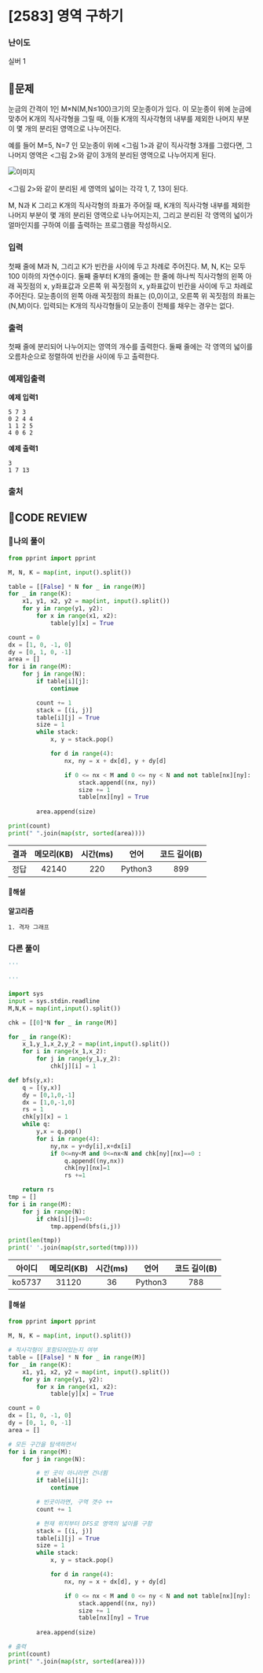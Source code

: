 # [2583] 영역 구하기

### **난이도**
실버 1
## **📝문제**
눈금의 간격이 1인 M×N(M,N≤100)크기의 모눈종이가 있다. 이 모눈종이 위에 눈금에 맞추어 K개의 직사각형을 그릴 때, 이들 K개의 직사각형의 내부를 제외한 나머지 부분이 몇 개의 분리된 영역으로 나누어진다.

예를 들어 M=5, N=7 인 모눈종이 위에 <그림 1>과 같이 직사각형 3개를 그렸다면, 그 나머지 영역은 <그림 2>와 같이 3개의 분리된 영역으로 나누어지게 된다.

![이미지](https://www.acmicpc.net/upload/images/zzJD2aQyF5Rm4IlOt.png)

<그림 2>와 같이 분리된 세 영역의 넓이는 각각 1, 7, 13이 된다.

M, N과 K 그리고 K개의 직사각형의 좌표가 주어질 때, K개의 직사각형 내부를 제외한 나머지 부분이 몇 개의 분리된 영역으로 나누어지는지, 그리고 분리된 각 영역의 넓이가 얼마인지를 구하여 이를 출력하는 프로그램을 작성하시오.
### **입력**
첫째 줄에 M과 N, 그리고 K가 빈칸을 사이에 두고 차례로 주어진다. M, N, K는 모두 100 이하의 자연수이다. 둘째 줄부터 K개의 줄에는 한 줄에 하나씩 직사각형의 왼쪽 아래 꼭짓점의 x, y좌표값과 오른쪽 위 꼭짓점의 x, y좌표값이 빈칸을 사이에 두고 차례로 주어진다. 모눈종이의 왼쪽 아래 꼭짓점의 좌표는 (0,0)이고, 오른쪽 위 꼭짓점의 좌표는(N,M)이다. 입력되는 K개의 직사각형들이 모눈종이 전체를 채우는 경우는 없다.
### **출력**
첫째 줄에 분리되어 나누어지는 영역의 개수를 출력한다. 둘째 줄에는 각 영역의 넓이를 오름차순으로 정렬하여 빈칸을 사이에 두고 출력한다.
### **예제입출력**

**예제 입력1**

```
5 7 3
0 2 4 4
1 1 2 5
4 0 6 2
```

**예제 출력1**

```
3
1 7 13
```

### **출처**

## **🧐CODE REVIEW**

### **🧾나의 풀이**

```python
from pprint import pprint

M, N, K = map(int, input().split())

table = [[False] * N for _ in range(M)]
for _ in range(K):
    x1, y1, x2, y2 = map(int, input().split())
    for y in range(y1, y2):
        for x in range(x1, x2):
            table[y][x] = True

count = 0
dx = [1, 0, -1, 0]
dy = [0, 1, 0, -1]
area = []
for i in range(M):
    for j in range(N):
        if table[i][j]:
            continue

        count += 1
        stack = [(i, j)]
        table[i][j] = True
        size = 1
        while stack:
            x, y = stack.pop()

            for d in range(4):
                nx, ny = x + dx[d], y + dy[d]

                if 0 <= nx < M and 0 <= ny < N and not table[nx][ny]:
                    stack.append((nx, ny))
                    size += 1
                    table[nx][ny] = True
        
        area.append(size)

print(count)
print(" ".join(map(str, sorted(area))))
```

결과	| 메모리(KB) |	시간(ms) |	언어 |	코드 길이(B)
:----:|:-----:|:-----:|:-----:|:--------:
정답|42140|220|Python3|899
#### **📝해설**

**알고리즘**
```
1. 격자 그래프
```

### **다른 풀이**

```python
'''

'''

import sys
input = sys.stdin.readline
M,N,K = map(int,input().split())

chk = [[0]*N for _ in range(M)]

for _ in range(K):
    x_1,y_1,x_2,y_2 = map(int,input().split())
    for i in range(x_1,x_2):
        for j in range(y_1,y_2):
            chk[j][i] = 1

def bfs(y,x):
    q = [(y,x)]
    dy = [0,1,0,-1]
    dx = [1,0,-1,0]
    rs = 1
    chk[y][x] = 1
    while q:
        y,x = q.pop()
        for i in range(4):
            ny,nx = y+dy[i],x+dx[i]
            if 0<=ny<M and 0<=nx<N and chk[ny][nx]==0 :
                q.append((ny,nx))
                chk[ny][nx]=1
                rs +=1

    return rs
tmp = []
for i in range(M):
    for j in range(N):
        if chk[i][j]==0:
            tmp.append(bfs(i,j))

print(len(tmp))
print(' '.join(map(str,sorted(tmp))))
```

아이디 | 메모리(KB) |	시간(ms) |	언어 |	코드 길이(B) 
:-----:|:-----:|:-----:|:----:|:--------:
ko5737|31120|36|Python3|788
#### **📝해설**

```python
from pprint import pprint

M, N, K = map(int, input().split())

# 직사각형이 포함되어있는지 여부
table = [[False] * N for _ in range(M)]
for _ in range(K):
    x1, y1, x2, y2 = map(int, input().split())
    for y in range(y1, y2):
        for x in range(x1, x2):
            table[y][x] = True

count = 0
dx = [1, 0, -1, 0]
dy = [0, 1, 0, -1]
area = []

# 모든 구간을 탐색하면서
for i in range(M):
    for j in range(N):

        # 빈 곳이 아니라면 건너뜀
        if table[i][j]:
            continue

        # 빈곳이라면, 구역 갯수 ++
        count += 1

        # 현재 위치부터 DFS로 영역의 넓이를 구함
        stack = [(i, j)]
        table[i][j] = True
        size = 1
        while stack:
            x, y = stack.pop()

            for d in range(4):
                nx, ny = x + dx[d], y + dy[d]

                if 0 <= nx < M and 0 <= ny < N and not table[nx][ny]:
                    stack.append((nx, ny))
                    size += 1
                    table[nx][ny] = True
        
        area.append(size)

# 출력
print(count)
print(" ".join(map(str, sorted(area))))
```